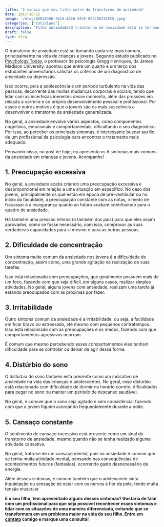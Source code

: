 ```yaml
---
title: '5 sinais que seu filho sofre do transtorno de ansiedade'
date: 2017-10-15
image: '/blog/A5D18D08-5619-4020-982E-694150234FC0.jpeg'
categories: ['Cotidiano']
description: 'Filho ansiedade?O transtorno de ansiedade está se tornando cada vez mais comum, principalmente na vida de crianças e jovens. Segundo estudo publicado...'
draft: false
type: blog
---
```


O transtorno de ansiedade está se tornando cada vez mais comum, principalmente na vida de crianças e jovens. Segundo estudo publicado no [Psychology Today](https://www.psychologytoday.com/blog/theory-knowledge/201402/the-college-student-mental-health-crisis), o professor de psicologia Gregg Henriques, da James Madison University, apontou que entre um quarto e um terço dos estudantes universitários satisfaz os critérios de um diagnóstico de ansiedade ou depressão.

Isso ocorre, pois a adolescência é um período turbulento na vida das pessoas, decorrente das muitas mudanças corporais e sociais, tendo que lidar com as incertezas inerentes desse momento, além das pressões em relação a carreira e ao próprio desenvolvimento pessoal e profissional. Por esses e outros motivos é que o jovens são os mais suscetíveis a desenvolver o transtorno de ansiedade generalizada.

No geral, a ansiedade envolve vários aspectos, como componentes cognitivos, emocionais e comportamentais, dificultando o seu diagnóstico. Por isso, ao perceber os principais sintomas, é interessante buscar auxílio de um profissional da psicologia para encontrar o tratamento mais adequado.

Pensando nisso, no post de hoje, eu apresento os 5 sintomas mais comuns da ansiedade em crianças e jovens. Acompanhe!

## 1. **Preocupação excessiva**

No geral, a ansiedade acaba criando uma preocupação excessiva e desproporcional em relação a uma situação em específico. No caso dos jovens, principalmente os que estão em época de pré-vestibular ou no início da faculdade, a preocupação constante com as notas, o medo de fracassar e a insegurança quanto ao futuro acabam contribuindo para o quadro de ansiedade.

Há também uma pressão interna (e também dos pais) para que eles sejam aprovados, como se fosse necessário, com isso, comprovar as suas verdadeiras capacidades para si mesmo e para as outras pessoas.

## 2. **Dificuldade de concentração**

Um sintoma muito comum da ansiedade nos jovens é a dificuldade de concentração, assim como, uma grande agitação na realização de suas tarefas.

Isso está relacionado com preocupações, que geralmente possuem mais de um foco, fazendo com que seja difícil, em alguns casos, realizar simples atividades. No geral, alguns jovens com ansiedade, realizam uma tarefa já estando preocupados com as próximas por fazer.

## 3. **Irritabilidade**

Outro sintoma comum da ansiedade é a irritabilidade, ou seja, a facilidade em ficar bravo ou estressado, até mesmo com pequenos contratempos. Isso está relacionado com as preocupações e os medos, fazendo com que comportamentos agressivos ocorram.

É comum que mesmo percebendo esses comportamentos eles tenham dificuldade para se controlar ou deixar de agir dessa forma.

## 4. **Distúrbio do sono**

O distúrbio do sono também está presente como um indicativo de ansiedade na vida das crianças e adolescentes. No geral, esse distúrbio está relacionado com dificuldade de dormir no horário correto, dificuldades para pegar no sono ou manter um período de descanso saudável.

No geral, é comum que o sono seja agitado e sem consistência, fazendo com que o jovem fiquem acordando frequentemente durante a noite.

## 5. **Cansaço constante**

O sentimento de cansaço excessivo está presente como um sinal do transtorno de ansiedade, mesmo quando não se tenha realizado alguma atividade cansativa.

No geral, trata-se de um cansaço mental, pois na ansiedade é comum que se tenha muita atividade mental, pensando nas consequências de acontecimentos futuros (fantasias), ocorrendo gasto desnecessário de energia.

Além desses sintomas, é comum também que o adolescente sinta inquietação ou sensação de estar com os nervos à flor da pele, tendo muita tensão muscular.

**E o seu filho, tem apresentado alguns desses sintomas? Gostaria de falar com um profissional para que seja possível reconhecer esses sintomas e lidar com as situações de uma maneira diferenciada, evitando que se transformem em um problema maior na vida do seu filho. Entre em [contato](/contato/) comigo e marque uma consulta!**
